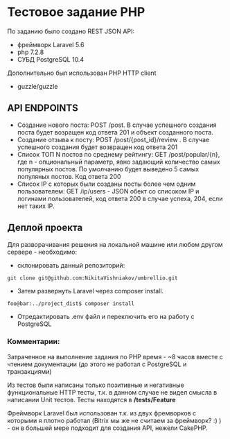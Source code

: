 # Тестовое задание PHP 

По заданию было создано REST JSON API:
- фреймворк Laravel 5.6
- php 7.2.8 
- СУБД PostgreSQL 10.4

Дополнительно был использован PHP HTTP client
- guzzle/guzzle  


## API ENDPOINTS
 - Создание нового поста: POST /post. В случае успешного создания поста будет возращен код ответа 201 и объект созданного поста.
 - Создание отзыва к посту: POST /post/{post_id}/review . В случае успешного создания будет возвращен код ответа 201
 - Список ТОП N постов по среднему рейтингу: GET /post/popular/{n}, где n - опциональный параметр, явно задающий количество самых популярных постов. По умолчанию будет выведено 5 самых популяных постов. Код ответа 200
 - Список IP с которых были созданы посты более чем одним пользователем: GET /ip/users - JSON обект со списоком IP и логинами пользователей, код ответа 200 в случае успеха, 204, если нет таких IP.


## Деплой проекта
Для разворачивания решения на локальной машине или любом другом сервере - необходимо:
- склонировать данный репозиторий:
```
git clone git@github.com:NikitaVishniakov/umbrellio.git
```

- Затем развернуть Laravel через composer install.
```console
foo@bar:../project_dist$ composer install
```
- Отредактировать .env файл и переключить его на работу с PostgreSQL


### Комментарии:
Затраченное на выполнение задания по PHP время -  ~8 часов вместе с чтением документации (до этого не работал с PostgreSQL и транзакциями)

Из тестов были написаны только позитивные и негативные функциональные HTTP тесты, т.к. в данном случае не видел смысла в написании Unit тестов. Тесты находятся в **/tests/Feature**

Фреймворк Laravel был использован т.к. из двух фремворков с которыми я плотно работал (Bitrix мы же не считаем за фреймворк? :) ) - он в большей мере подходит для создания API, нежели CakePHP.

